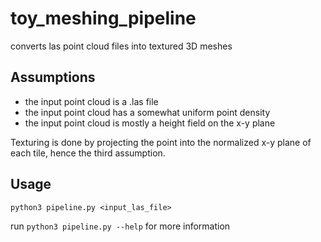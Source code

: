 # toy_meshing_pipeline

converts las point cloud files into textured 3D meshes

## Assumptions
- the input point cloud is a .las file
- the input point cloud has a somewhat uniform point density
- the input point cloud is mostly a height field on the x-y plane

Texturing is done by projecting the point into the normalized x-y plane of each tile, hence the third assumption.

## Usage
```
python3 pipeline.py <input_las_file>
```

run `python3 pipeline.py --help` for more information